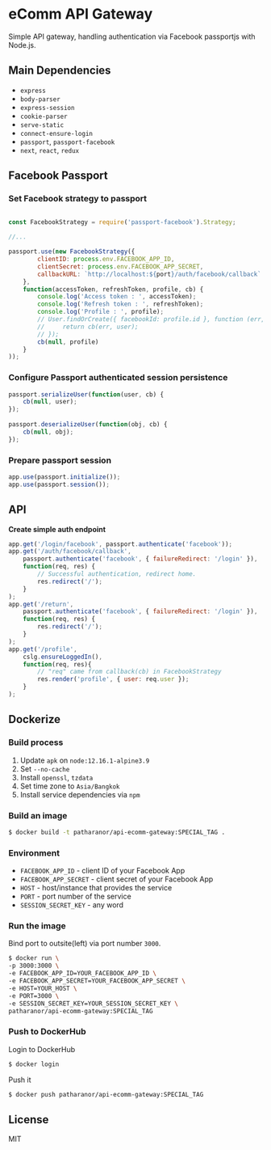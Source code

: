 # **eComm API Gateway**

Simple API gateway, handling authentication via Facebook passportjs with Node.js.

## **Main Dependencies**

 - `express`
 - `body-parser`
 - `express-session`
 - `cookie-parser`
 - `serve-static`
 - `connect-ensure-login`
 - `passport`, `passport-facebook`
 - `next`, `react`, `redux`

## **Facebook Passport**

### **Set Facebook strategy to passport**

```js

const FacebookStrategy = require('passport-facebook').Strategy;

//...

passport.use(new FacebookStrategy({
        clientID: process.env.FACEBOOK_APP_ID,
        clientSecret: process.env.FACEBOOK_APP_SECRET,
        callbackURL: `http://localhost:${port}/auth/facebook/callback`
    },
    function(accessToken, refreshToken, profile, cb) {
        console.log('Access token : ', accessToken);
        console.log('Refresh token : ', refreshToken);
        console.log('Profile : ', profile);
        // User.findOrCreate({ facebookId: profile.id }, function (err, user) {
        //     return cb(err, user);
        // });
        cb(null, profile)
    }
));
```

### **Configure Passport authenticated session persistence**

```js
passport.serializeUser(function(user, cb) {
    cb(null, user);
});
  
passport.deserializeUser(function(obj, cb) {
    cb(null, obj);
});
```

### **Prepare passport session**

```js
app.use(passport.initialize());
app.use(passport.session());
```

## **API**

**Create simple auth endpoint**

```js
app.get('/login/facebook', passport.authenticate('facebook'));
app.get('/auth/facebook/callback',
    passport.authenticate('facebook', { failureRedirect: '/login' }),
    function(req, res) {
        // Successful authentication, redirect home.
        res.redirect('/');
    }
);
app.get('/return', 
    passport.authenticate('facebook', { failureRedirect: '/login' }), 
    function(req, res) {
        res.redirect('/');
    }
);
app.get('/profile',
    cslg.ensureLoggedIn(),
    function(req, res){
        // "req" came from callback(cb) in FacebookStrategy
        res.render('profile', { user: req.user });
    }
);
```

## **Dockerize**

### **Build process** 

 1. Update `apk` on `node:12.16.1-alpine3.9`
 2. Set `--no-cache` 
 3. Install `openssl`, `tzdata`
 4. Set time zone to `Asia/Bangkok`
 5. Install service dependencies via `npm` 

### **Build an image**

```bash
$ docker build -t patharanor/api-ecomm-gateway:SPECIAL_TAG .
```
### **Environment**

 - `FACEBOOK_APP_ID` - client ID of your Facebook App
 - `FACEBOOK_APP_SECRET` - client secret of your Facebook App
 - `HOST` - host/instance that provides the service
 - `PORT` - port number of the service
 - `SESSION_SECRET_KEY` - any word

### **Run the image**

Bind port to outsite(left) via port number `3000`.

```bash
$ docker run \
-p 3000:3000 \
-e FACEBOOK_APP_ID=YOUR_FACEBOOK_APP_ID \
-e FACEBOOK_APP_SECRET=YOUR_FACEBOOK_APP_SECRET \
-e HOST=YOUR_HOST \
-e PORT=3000 \
-e SESSION_SECRET_KEY=YOUR_SESSION_SECRET_KEY \
patharanor/api-ecomm-gateway:SPECIAL_TAG
```

### **Push to DockerHub**

Login to DockerHub

```bash
$ docker login
```

Push it
```bash
$ docker push patharanor/api-ecomm-gateway:SPECIAL_TAG
```

## **License**

MIT